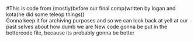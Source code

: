 #This is code from (mostly)before our final comp(written by logan and kota(he did some teleop things))
<br>
Gonna keep it for archiving purposes and so we can look back at yell at our past selves about how dumb we are
New code gonna be put in the bettercode file, because its probably gonna be better